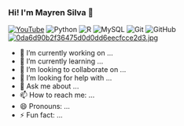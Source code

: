 ### Hi! I'm Mayren Silva 👋

[![YouTube](https://img.shields.io/badge/YouTube-%23FF0000.svg?style=for-the-badge&logo=YouTube&logoColor=white)](https://youtube.com/@aldemarbr?sub_confirmation=1)
![Python](https://img.shields.io/badge/python-3670A0?style=for-the-badge&logo=python&logoColor=ffdd54)
![R](https://img.shields.io/badge/r-%23276DC3.svg?style=for-the-badge&logo=r&logoColor=white)
![MySQL](https://img.shields.io/badge/mysql-%2300f.svg?style=for-the-badge&logo=mysql&logoColor=white)
![Git](https://img.shields.io/badge/git-%23F05033.svg?style=for-the-badge&logo=git&logoColor=white)
![GitHub](https://img.shields.io/badge/github-%23121011.svg?style=for-the-badge&logo=github&logoColor=white)
[![0da6d90b2f36475d0d0dd6eecfcce2d3.jpg](https://i.postimg.cc/J4FY5mfN/0da6d90b2f36475d0d0dd6eecfcce2d3.jpg)](https://postimg.cc/PPmMtGrJ)

- 🔭 I’m currently working on ...
- 🌱 I’m currently learning ...
- 👯 I’m looking to collaborate on ...
- 🤔 I’m looking for help with ...
- 💬 Ask me about ...
- 📫 How to reach me: ...
- 😄 Pronouns: ...
- ⚡ Fun fact: ...
